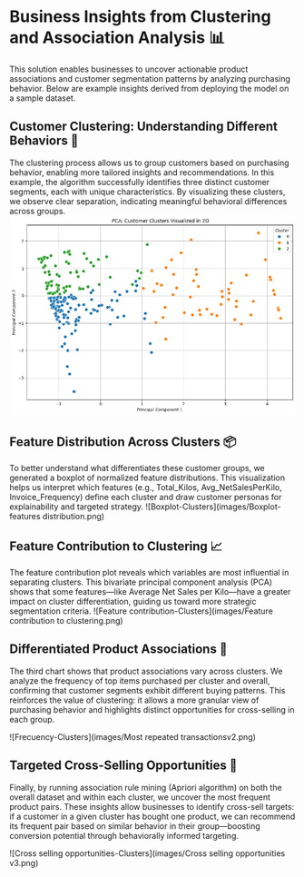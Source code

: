 
# Business Insights from Clustering and Association Analysis 📊
This solution enables businesses to uncover actionable product associations and customer segmentation patterns by analyzing purchasing behavior. Below are example insights derived from deploying the model on a sample dataset.

## Customer Clustering: Understanding Different Behaviors 👥
The clustering process allows us to group customers based on purchasing behavior, enabling more tailored insights and recommendations. In this example, the algorithm successfully identifies three distinct customer segments, each with unique characteristics.
By visualizing these clusters, we observe clear separation, indicating meaningful behavioral differences across groups.
![PCA-Clusters](images/Pca.png)


## Feature Distribution Across Clusters 📦
To better understand what differentiates these customer groups, we generated a boxplot of normalized feature distributions. This visualization helps us interpret which features (e.g., Total_Kilos, Avg_NetSalesPerKilo, Invoice_Frequency) define each cluster and draw customer personas for explainability and targeted strategy.
![Boxplot-Clusters](images/Boxplot-features distribution.png)

## Feature Contribution to Clustering 📈
The feature contribution plot reveals which variables are most influential in separating clusters. This bivariate principal component analysis (PCA) shows that some features—like Average Net Sales per Kilo—have a greater impact on cluster differentiation, guiding us toward more strategic segmentation criteria.
![Feature contribution-Clusters](images/Feature contribution to clustering.png)


## Differentiated Product Associations 🛒
The third chart shows that product associations vary across clusters. We analyze the frequency of top items purchased per cluster and overall, confirming that customer segments exhibit different buying patterns. This reinforces the value of clustering: it allows a more granular view of purchasing behavior and highlights distinct opportunities for cross-selling in each group.

![Frecuency-Clusters](images/Most repeated transactionsv2.png)

## Targeted Cross-Selling Opportunities 🔁
Finally, by running association rule mining (Apriori algorithm) on both the overall dataset and within each cluster, we uncover the most frequent product pairs. These insights allow businesses to identify cross-sell targets: if a customer in a given cluster has bought one product, we can recommend its frequent pair based on similar behavior in their group—boosting conversion potential through behaviorally informed targeting.

![Cross selling opportunities-Clusters](images/Cross selling opportunities v3.png)

